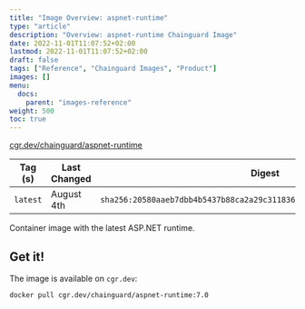 ```yaml
---
title: "Image Overview: aspnet-runtime"
type: "article"
description: "Overview: aspnet-runtime Chainguard Image"
date: 2022-11-01T11:07:52+02:00
lastmod: 2022-11-01T11:07:52+02:00
draft: false
tags: ["Reference", "Chainguard Images", "Product"]
images: []
menu:
  docs:
    parent: "images-reference"
weight: 500
toc: true
---
```


[cgr.dev/chainguard/aspnet-runtime](https://github.com/chainguard-images/images/tree/main/images/aspnet-runtime)

| Tag (s)   | Last Changed | Digest                                                                    |
|-----------|--------------|---------------------------------------------------------------------------|
|  `latest` | August 4th   | `sha256:20580aaeb7dbb4b5437b88ca2a29c31183655bf5417638190ca1b3dbf90bb728` |



Container image with the latest ASP.NET runtime.

## Get it!

The image is available on `cgr.dev`:

    docker pull cgr.dev/chainguard/aspnet-runtime:7.0

